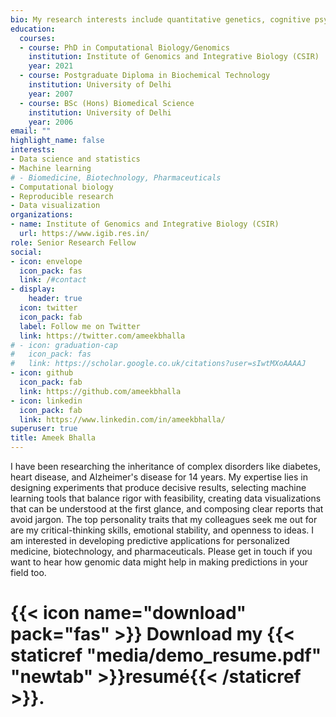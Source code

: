 ```yaml
---
bio: My research interests include quantitative genetics, cognitive psychology, and evolutionary biology.
education:
  courses:
  - course: PhD in Computational Biology/Genomics
    institution: Institute of Genomics and Integrative Biology (CSIR)
    year: 2021
  - course: Postgraduate Diploma in Biochemical Technology
    institution: University of Delhi
    year: 2007
  - course: BSc (Hons) Biomedical Science
    institution: University of Delhi
    year: 2006
email: ""
highlight_name: false
interests:
- Data science and statistics
- Machine learning
# - Biomedicine, Biotechnology, Pharmaceuticals
- Computational biology
- Reproducible research
- Data visualization
organizations:
- name: Institute of Genomics and Integrative Biology (CSIR)
  url: https://www.igib.res.in/
role: Senior Research Fellow
social:
- icon: envelope
  icon_pack: fas
  link: /#contact
- display:
    header: true
  icon: twitter
  icon_pack: fab
  label: Follow me on Twitter
  link: https://twitter.com/ameekbhalla
# - icon: graduation-cap
#   icon_pack: fas
#   link: https://scholar.google.co.uk/citations?user=sIwtMXoAAAAJ
- icon: github
  icon_pack: fab
  link: https://github.com/ameekbhalla
- icon: linkedin
  icon_pack: fab
  link: https://www.linkedin.com/in/ameekbhalla/
superuser: true
title: Ameek Bhalla
---
```


I have been researching the inheritance of complex disorders like diabetes, heart disease, and Alzheimer's disease for 14 years.
My expertise lies in designing experiments that produce decisive results, selecting machine learning tools that balance rigor with feasibility, creating data visualizations that can be understood at the first glance, and composing clear reports that avoid jargon.
The top personality traits that my colleagues seek me out for are my critical-thinking skills, emotional stability, and openness to ideas.
I am interested in developing predictive applications for personalized medicine, biotechnology, and pharmaceuticals.
Please get in touch if you want to hear how genomic data might help in making predictions in your field too.

# {{< icon name="download" pack="fas" >}} Download my {{< staticref "media/demo_resume.pdf" "newtab" >}}resumé{{< /staticref >}}.
